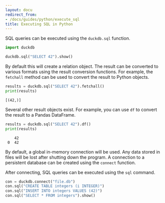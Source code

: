 ```yaml
---
layout: docu
redirect_from:
- /docs/guides/python/execute_sql
title: Executing SQL in Python
---
```


SQL queries can be executed using the `duckdb.sql` function.

```python
import duckdb

duckdb.sql("SELECT 42").show()
```

By default this will create a relation object. The result can be converted to various formats using the result conversion functions. For example, the `fetchall` method can be used to convert the result to Python objects.

```python
results = duckdb.sql("SELECT 42").fetchall()
print(results)
```

```text
[(42,)]
```

Several other result objects exist. For example, you can use `df` to convert the result to a Pandas DataFrame.

```python
results = duckdb.sql("SELECT 42").df()
print(results)
```

```text
    42
 0  42
```

By default, a global in-memory connection will be used. Any data stored in files will be lost after shutting down the program. A connection to a persistent database can be created using the `connect` function.

After connecting, SQL queries can be executed using the `sql` command.

```python
con = duckdb.connect("file.db")
con.sql("CREATE TABLE integers (i INTEGER)")
con.sql("INSERT INTO integers VALUES (42)")
con.sql("SELECT * FROM integers").show()
```
